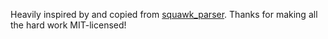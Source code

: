 Heavily inspired by and copied from [squawk_parser](https://github.com/sbdchd/squawk/tree/9acfecbbb7f3c7eedcbaf060e7b25f9afa136db3/crates/squawk_parser). Thanks for making all the hard work MIT-licensed!
